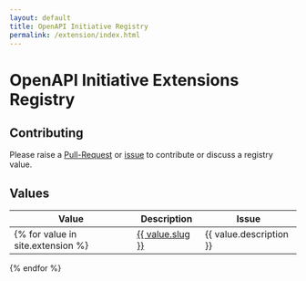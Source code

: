 ```yaml
---
layout: default
title: OpenAPI Initiative Registry
permalink: /extension/index.html
---
```


# OpenAPI Initiative Extensions Registry

## Contributing

Please raise a [Pull-Request]() or [issue]() to contribute or discuss a registry value.

## Values

|Value|Description|Issue|
|---|---|---|
{% for value in site.extension %}| <a href="/registry/extension/{{ value.slug }}.html">{{ value.slug }}</a> | {{ value.description }} | {{ value.issue }} |
{% endfor %}

